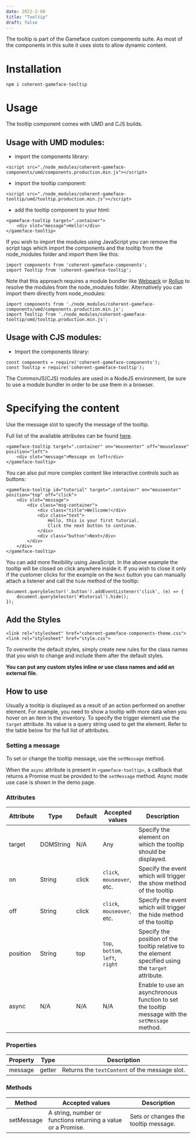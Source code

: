 ```yaml
---
date: 2022-2-08
title: "Tooltip"
draft: false
---
```


<!--Copyright (c) Coherent Labs AD. All rights reserved. Licensed under the MIT License. See License.txt in the project root for license information. -->
The tooltip is part of the Gameface custom components suite. As most of the components in this suite it uses slots to allow dynamic content.

Installation
===================

`npm i coherent-gameface-tooltip`

Usage
===================
The tooltip component comes with UMD and CJS builds.

## Usage with UMD modules:

* import the components library:

~~~~{.html}
<script src="./node_modules/coherent-gameface-components/umd/components.production.min.js"></script>
~~~~

* import the tooltip component:

~~~~{.html}
<script src="./node_modules/coherent-gameface-tooltip/umd/tooltip.production.min.js"></script>
~~~~

* add the tooltip component to your html:

~~~~{.html}
<gameface-tooltip target=".container">
    <div slot="message">Hello!</div>
</gameface-tooltip>
~~~~

If you wish to import the modules using JavaScript you can remove the script tags
which import the components and the tooltip from the node_modules folder and import them like this:

~~~~{.js}
import components from 'coherent-gameface-components';
import Tooltip from 'coherent-gameface-tooltip';
~~~~

Note that this approach requires a module bundler like [Webpack](https://webpack.js.org/) or [Rollup](https://rollupjs.org/guide/en/) to resolve the
modules from the node_modules folder. Alternatively you can import them directly from node_modules:

~~~~{.js}
import components from './node_modules/coherent-gameface-components/umd/components.production.min.js';
import Tooltip from './node_modules/coherent-gameface-tooltip/umd/tooltip.production.min.js';
~~~~

## Usage with CJS modules:

* Import the components library:

~~~~{.js}
const components = require('coherent-gameface-components');
const Tooltip = require('coherent-gameface-tooltip');
~~~~

The CommonJS(CJS) modules are used in a NodeJS environment, be sure to use a module
bundler in order to be use them in a browser.

Specifying the content
=========================

Use the message slot to specify the message of the tooltip.

Full list of the available attributes can be found [here](###Attributes).

~~~~{.html}
<gameface-tooltip target=".container" on="mouseenter" off="mouseleave" position="left">
    <div slot="message">Message on left</div>
</gameface-tooltip>
~~~~

You can also put more complex content like interactive controls such as buttons:

~~~~{.html}
<gameface-tooltip id="tutorial" target=".container" on="mouseenter" position="top" off="click">
    <div slot="message">
        <div class="msg-container">
            <div class="title">Wellcome!</div>
            <div class="text">
                Hello, this is your first tutorial.
                Click the next button to continue.
            </div>
            <div class="button">Next</div>
        </div>
    </div>
</gameface-tooltip>
~~~~

You can add more flexibility using JavaScript. In the above example the tooltip will be closed on click anywhere inside it. If you wish to close it only if the customer clicks for the example on the `Next` button you can manually attach a listener and call the `hide` method of the tooltip:

~~~~{.js}
document.querySelector('.button').addEventListener('click', (e) => {
    document.querySelector('#tutorial').hide();
});
~~~~

## Add the Styles

~~~~{.css}
<link rel="stylesheet" href="coherent-gameface-components-theme.css">
<link rel="stylesheet" href="style.css">
~~~~

To overwrite the default styles, simply create new rules for the class names that
you wish to change and include them after the default styles.

**You can put any custom styles inline or use class names and add an external file.**

## How to use

Usually a tooltip is displayed as a result of an action performed on another element. For example, you need to show a tooltip with more data when you hover on an item in the inventory. To specify the trigger element use the `target` attribute. Its value is a query string used to get the element. Refer to the table below for the full list of attributes.

### Setting a message

To set or change the tooltip message, use the `setMessage` method.

When the `async` attribute is present in `<gameface-tooltip>`, a callback that returns a Promise must be provided to the `setMessage` method.
Async mode use case is shown in the demo page.

### Attributes

| Attribute | Type      | Default | Accepted values                  | Description                                                                                         |
| --------- | --------- | ------- | -------------------------------- | --------------------------------------------------------------------------------------------------- |
| target    | DOMString | N/A     | Any                              | Specify the element on which the tooltip should be displayed.                                       |
| on        | String    | click   | `click`, `mouseover`, etc.       | Specify the event which will trigger the show method of the tooltip                                 |
| off       | String    | click   | `click`,  `mouseover`, etc.      | Specify the event which will trigger the hide method of the tooltip                                 |
| position  | String    | top     | `top`, `bottom`, `left`, `right` | Specify the position of the tooltip relative to the element specified using the `target` attribute. |
| async     | N/A       | N/A     | N/A                              | Enable to use an asynchronous function to set the tooltip message with the `setMessage` method.     |

### Properties

| Property | Type      | Description                                    |
| -------- | --------- | ---------------------------------------------- |
| message  | getter    | Returns the `textContent` of the message slot. |

### Methods

| Method     | Accepted values                                               | Description                          |
| ---------- | ------------------------------------------------------------- | ------------------------------------ |
| setMessage | A string, number or functions returning a value or a Promise. | Sets or changes the tooltip message. |